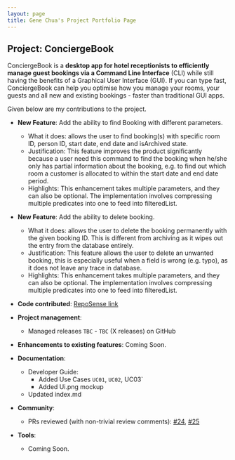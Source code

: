 ```yaml
---
layout: page
title: Gene Chua's Project Portfolio Page
---
```


## Project: ConciergeBook

ConciergeBook is a **desktop app for hotel receptionists to efficiently manage guest bookings via a Command Line Interface** (CLI) while still having the benefits of a Graphical User Interface (GUI). If you can type fast, ConciergeBook can help you optimise how you manage your rooms, your guests and all new and existing bookings - faster than traditional GUI apps.

Given below are my contributions to the project.

* **New Feature**: Add the ability to find Booking with different parameters.
    * What it does: allows the user to find booking(s) with specific room ID, person ID, start date, end date and isArchived state.
    * Justification: This feature improves the product significantly because a user need this command to find the booking when he/she only has partial information about the booking, e.g. to find out which room a customer is allocated to within the start date and end date period.
    * Highlights: This enhancement takes multiple parameters, and they can also be optional. The implementation involves compressing multiple predicates into one to feed into filteredList. 

* **New Feature**: Add the ability to delete booking.
    * What it does: allows the user to delete the booking permanently with the given booking ID. This is different from archiving as it wipes out the entry from the database entirely.
    * Justification: This feature allows the user to delete an unwanted booking, this is especially useful when a field is wrong (e.g. typo), as it does not leave any trace in database.
    * Highlights: This enhancement takes multiple parameters, and they can also be optional. The implementation involves compressing multiple predicates into one to feed into filteredList. 


* **Code contributed**: [RepoSense link]()

* **Project management**:
  * Managed releases `TBC` - `TBC` (X releases) on GitHub

* **Enhancements to existing features**: Coming Soon.

* **Documentation**:
  * Developer Guide:
    * Added Use Cases `UC01`, `UC02`, UC03`
    * Added Ui.png mockup
  * Updated index.md

* **Community**:
  * PRs reviewed (with non-trivial review comments): [\#24](), [\#25]()


* **Tools**:
  * Coming Soon.

